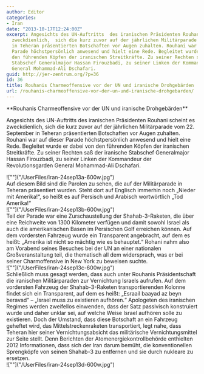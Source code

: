 ```yaml
---
author: Editor
categories:
- Iran
date: "2013-10-17T12:24:00Z"
excerpt: Angesichts des UN-Auftritts  des iranischen Präsidenten Rouhani scheint es
  zweckdienlich,  sich die kurz zuvor auf der jährlichen Militärparade vom 22. September
  in Teheran präsentierten Botschaften vor Augen zuhalten. Rouhani war auf dieser
  Parade höchstpersönlich anwesend und hielt eine Rede. Begleitet wurde er dabei von
  den führenden Köpfen der iranischen Streitkräfte. Zu seiner Rechten saß der iranische
  Stabschef Generalmajor Hassan Firouzbadi, zu seiner Linken der Kommandeur der Revolutionsgarden
  General Mohammad-Ali Dschafari.
guid: http://jer-zentrum.org/?p=36
id: 36
title: Rouhanis Charmeoffensive vor der UN und iranische Drohgebärden
url: /rouhanis-charmeoffensive-vor-der-un-und-iranische-drohgebarden/
---
```


<div align=""center"">**<font size=""3"">Rouhanis Charmeoffensive vor der UN und iranische Drohgebärden</font>**</div><font size=""3""></font>

Angesichts des UN-Auftritts des iranischen Präsidenten Rouhani scheint es zweckdienlich, sich die kurz zuvor auf der jährlichen Militärparade vom 22. September in Teheran präsentierten Botschaften vor Augen zuhalten. Rouhani war auf dieser Parade höchstpersönlich anwesend und hielt eine Rede. Begleitet wurde er dabei von den führenden Köpfen der iranischen Streitkräfte. Zu seiner Rechten saß der iranische Stabschef Generalmajor Hassan Firouzbadi, zu seiner Linken der Kommandeur der Revolutionsgarden General Mohammad-Ali Dschafari.

<div align=""center""><font size=""3"">![""]("/UserFiles/iran-24sep13a-600w.jpg")</font></div><font size=""3"">  
Auf diesem Bild sind die Parolen zu sehen, die auf der Militärparade in Teheran präsentiert wurden. Steht dort auf Englisch immerhin noch „Nieder mit Amerika!“, so heißt es auf Persisch und Arabisch wortwörtlich „Tod Amerika!“</font>

<div align=""center""><font size=""3"">![""]("/UserFiles/iran-24sep13b-600w.jpg")</font></div><font size=""3"">  
Teil der Parade war eine Zurschaustellung der Shahab-3-Raketen, die über eine Reichweite von 1300 Kilometer verfügen und damit sowohl Israel als auch die amerikanischen Basen im Persischen Golf erreichen können. Auf dem vordersten Fahrzeug wurde ein Transparent angebracht, auf dem es heißt: „Amerika ist nicht so mächtig wie es behauptet.“ Rohani nahm also am Vorabend seines Besuches bei der UN an einer nationalen Großveranstaltung teil, die thematisch all dem widersprach, was er bei seiner Charmoffensive in New York zu beweisen suchte.</font>

<div align=""center""><font size=""3"">![""]("/UserFiles/iran-24sep13c-600w.jpg")</font></div><font size=""3"">  
Schließlich muss gesagt werden, dass auch unter Rouhanis Präsidentschaft die iranischen Militärparaden zur Vernichtung Israels aufrufen. Auf dem vordersten Fahrzeug der Shahab-3-Raketen transportierenden Kolonne findet sich ein Transparent, auf dem es heißt: „Esraail baayad az beyn beravad“ – „Israel muss zu existieren aufhören.“ Apologeten des iranischen Regimes werden zweifellos einwenden, dass der Satz passivisch konstruiert wurde und daher unklar sei, auf welche Weise Israel aufhören solle zu existieren. Doch der Umstand, dass diese Botschaft an ein Fahrzeug geheftet wird, das Mittelstreckenraketen transportiert, legt nahe, dass Teheran hier seiner Vernichtungsabsicht das militärische Vernichtungsmittel zur Seite stellt. Denn Berichten der Atomenergiekontrollbehörde enthielten 2012 Informationen, dass sich der Iran darum bemüht, die konventionellen Sprengköpfe von seinen Shahab-3 zu entfernen und sie durch nukleare zu ersetzen.</font>

<div align=""center""><font size=""3"">![""]("/UserFiles/iran-24sep13d-600w.jpg")</font></div>